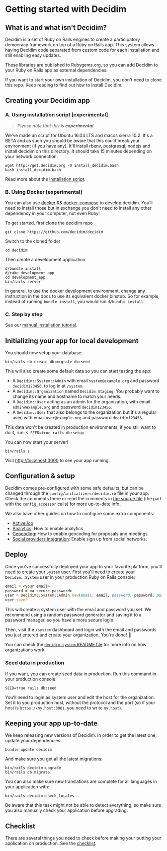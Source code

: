 # Getting started with Decidim

## What is and what isn't Decidim?

Decidim is a set of Ruby on Rails engines to create a participatory democracy framework on top of a Ruby on Rails app. This system allows having Decidim code separated from custom code for each installation and still enabling easy updates.

These libraries are published to Rubygems.org, so you can add Decidim to your Ruby on Rails app as external dependencies.

If you want to start your own installation of Decidim, you don't need to clone this repo. Keep reading to find out how to install Decidim.

## Creating your Decidim app

### A. Using installation script [experimental]

> *Please note that this is **experimental***

We've made an script for Ubuntu 16.04 LTS and macos sierra 10.2. It's a BETA and as such you should be aware that this could break your environment (if you have any). It'll install rbenv, postgresql, nodejs and install decidim on this directory. It should take 15 minutes depending on your network connection.

```console
wget http://get.decidim.org -O install_decidim.bash
bash install_decidim.bash
```

Read more about the [installation script](https://github.com/alabs/decidim-install).

### B. Using Docker [experimental]

You can also use [docker] && [docker-compose] to develop decidim. You'll
need to install those but in exchange you don't need to install any other
dependency in your computer, not even Ruby!

To get started, first clone the decidim repo

```console
git clone https://github.com/decidim/decidim
```

Switch to the cloned folder

```console
cd decidim
```

Then create a development application

```console
d/bundle install
d/rake development_app
cd development_app
bin/rails server
```

In general, to use the docker development environment, change any instruction in
the docs to use its equivalent docker binstub.  So for example, instead of
running `bundle install`, you would run `d/bundle install`.

### C. Step by step

See our [manual installation tutorial](docs/manual-installation.md).

## Initializing your app for local development

You should now setup your database:

```console
bin/rails db:create db:migrate db:seed
```

This will also create some default data so you can start testing the app:

* A `Decidim::System::Admin` with email `system@example.org` and password `decidim123456`, to log in at `/system`.
* A `Decidim::Organization` named `Decidim Staging`. You probably want to change its name and hostname to match your needs.
* A `Decidim::User` acting as an admin for the organization, with email `admin@example.org` and password `decidim123456`.
* A `Decidim::User` that also belongs to the organization but it's a regular user, with email `user@example.org` and password `decidim123456`.

This data won't be created in production environments, if you still want to do it, run: ``` $ SEED=true rails db:setup ```

You can now start your server!

```console
bin/rails s
```

Visit [http://localhost:3000](http://localhost:3000) to see your app running.

## Configuration & setup

Decidim comes pre-configured with some safe defaults, but can be changed through the `config/initializers/decidim.rb` file in your app. Check the comments there or read the comments in [the source file](https://github.com/decidim/decidim/blob/master/decidim-core/lib/decidim/core.rb) (the part with the `config_accessor` calls) for more up-to-date info.

We also have other guides on how to configure some extra components:

* [ActiveJob](https://github.com/decidim/decidim/blob/master/docs/services/activejob.md)
* [Analytics](https://github.com/decidim/decidim/blob/master/docs/services/analytics.md): How to enable analytics
* [Geocoding](https://github.com/decidim/decidim/blob/master/docs/services/geocoding.md): How to enable geocoding for proposals and meetings
* [Social providers integration](https://github.com/decidim/decidim/blob/master/docs/services/social_providers.md): Enable sign up from social networks.

## Deploy

Once you've successfully deployed your app to your favorite platform, you'll need to create your `System` user. First you'll need to create your `Decidim::System` user in your production Ruby on Rails console:

```ruby
email = <your email>
password = <a secure password>
user = Decidim::System::Admin.new(email: email, password: password, password_confirmation: password)
user.save!
```

This will create a system user with the email and password you set. We recommend using a random password generator and saving it to a password manager, so you have a more secure login.

Then, visit the `/system` dashboard and login with the email and passwords you just entered and create your organization. You're done! :tada:

You can check the [`decidim-system` README file](https://github.com/decidim/decidim/tree/master/decidim-system/README.md) for more info on how organizations work.

### Seed data in production

If you want, you can create seed data in production. Run this command in your production console:

```console
SEED=true rails db:seed
```

You'll need to login as system user and edit the host for the organization. Set it to you production host, without the protocol and the port (so if your host is `https://my.host:3001`, you need to write `my.host`).

## Keeping your app up-to-date

We keep releasing new versions of Decidim. In order to get the latest one, update your dependencies:

```console
bundle update decidim
```

And make sure you get all the latest migrations:

```console
bin/rails decidim:upgrade
bin/rails db:migrate
```

You can also make sure new translations are complete for all languages in your
application with:

```console
bin/rails decidim:check_locales
```

Be aware that this task might not be able to detect everything, so make sure you
also manually check your application before upgrading.

## Checklist

There are several things you need to check before making your putting your application on production. See the [checklist](docs/checklist.md).

[docker]: https://docs.docker.com/engine/installation/
[docker-compose]: https://docs.docker.com/compose/install/
